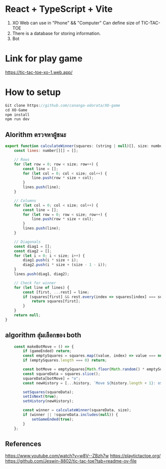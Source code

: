 # React + TypeScript + Vite

1. XO Web can use in "Phone" && "Computer" Can define size of TIC-TAC-TOE
2. There is a database for storing information.
3. Bot

# Link for play game 
https://tic-tac-toe-xo-1.web.app/


# How to setup
```js
Git clone https://github.com/cananga-odorata/XO-game
cd XO-Game
npm install
npm run dev
```

## Alorithm ตรวจหาผู้ชนะ
```js
export function calculateWinner(squares: (string | null)[], size: number) {
    const lines: number[][] = [];

    // Rows
    for (let row = 0; row < size; row++) {
        const line = [];
        for (let col = 0; col < size; col++) {
            line.push(row * size + col);
        }
        lines.push(line);
    }

    // Columns
    for (let col = 0; col < size; col++) {
        const line = [];
        for (let row = 0; row < size; row++) {
            line.push(row * size + col);
        }
        lines.push(line);
    }

    // Diagonals
    const diag1 = [];
    const diag2 = [];
    for (let i = 0; i < size; i++) {
        diag1.push(i * size + i);
        diag2.push(i * size + (size - 1 - i));
    }
    lines.push(diag1, diag2);

    // Check for winner
    for (let line of lines) {
        const [first, ...rest] = line;
        if (squares[first] && rest.every(index => squares[index] === squares[first])) {
            return squares[first];
        }
    }
    return null;
}
```

## algorithm สุ่มเลือกของ both
```js
    const makeBotMove = () => {
        if (gameEnded) return;
        const emptySquares = squares.map((value, index) => value === null ? index : null).filter(val => val !== null);
        if (emptySquares.length === 0) return;

        const botMove = emptySquares[Math.floor(Math.random() * emptySquares.length)] as number;
        const squareData = squares.slice();
        squareData[botMove] = "o";
        const newHistory = [...history, `Move ${history.length + 1}: o${botMove}`];

        setSquares(squareData);
        setIsNext(true);
        setHistory(newHistory);

        const winner = calculateWinner(squareData, size);
        if (winner || !squareData.includes(null)) {
            setGameEnded(true);
        }
    };
```
## References
https://www.youtube.com/watch?v=w8V--ZBzh7w
https://playtictactoe.org/
https://github.com/Jeswin-8802/tic-tac-toe?tab=readme-ov-file